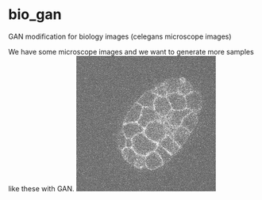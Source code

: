 # bio_gan
GAN modification for biology images (celegans microscope images)

We have some microscope images and we want to generate more samples like these with GAN.
![alt text](examples/raw_image.png?raw=true "Raw Image of celegans slice")
